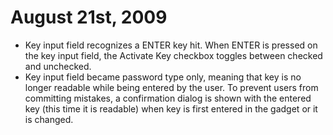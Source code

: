 # August 21st, 2009 #

  * Key input field recognizes a ENTER key hit. When ENTER is pressed on the key input field, the Activate Key checkbox toggles between checked and unchecked.
  * Key input field became password type only, meaning that key is no longer readable while being entered by the user. To prevent users from committing mistakes, a confirmation dialog is shown with the entered key (this time it is readable) when key is first entered in the gadget or it is changed.
